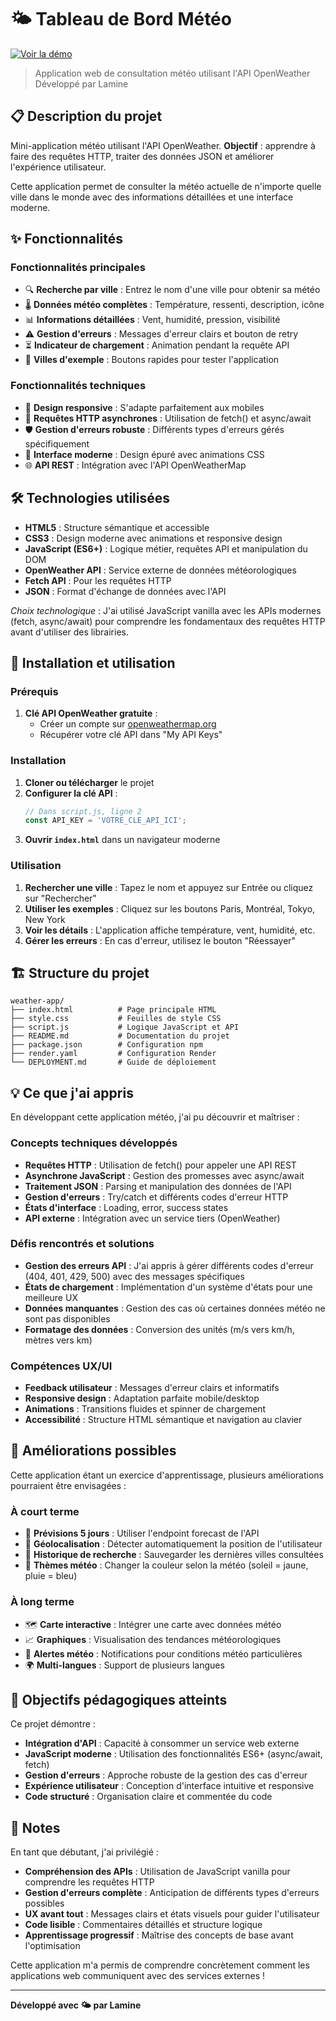 # 🌤️ Tableau de Bord Météo

[![Voir la démo](https://img.shields.io/badge/🌤️_Voir_la_démo-blue?style=for-the-badge)](https://weather-app-09ct.onrender.com)

> Application web de consultation météo utilisant l'API OpenWeather  
> Développé par Lamine

## 📋 Description du projet

Mini-application météo utilisant l'API OpenWeather. **Objectif** : apprendre à faire des requêtes HTTP, traiter des données JSON et améliorer l'expérience utilisateur.

Cette application permet de consulter la météo actuelle de n'importe quelle ville dans le monde avec des informations détaillées et une interface moderne.

## ✨ Fonctionnalités

### Fonctionnalités principales
- 🔍 **Recherche par ville** : Entrez le nom d'une ville pour obtenir sa météo
- 🌡️ **Données météo complètes** : Température, ressenti, description, icône
- 📊 **Informations détaillées** : Vent, humidité, pression, visibilité
- ⚠️ **Gestion d'erreurs** : Messages d'erreur clairs et bouton de retry
- ⏳ **Indicateur de chargement** : Animation pendant la requête API
- 🎯 **Villes d'exemple** : Boutons rapides pour tester l'application

### Fonctionnalités techniques
- 📱 **Design responsive** : S'adapte parfaitement aux mobiles
- 🔄 **Requêtes HTTP asynchrones** : Utilisation de fetch() et async/await
- 🛡️ **Gestion d'erreurs robuste** : Différents types d'erreurs gérés spécifiquement
- 🎨 **Interface moderne** : Design épuré avec animations CSS
- 🌐 **API REST** : Intégration avec l'API OpenWeatherMap

## 🛠️ Technologies utilisées

- **HTML5** : Structure sémantique et accessible
- **CSS3** : Design moderne avec animations et responsive design
- **JavaScript (ES6+)** : Logique métier, requêtes API et manipulation du DOM
- **OpenWeather API** : Service externe de données météorologiques
- **Fetch API** : Pour les requêtes HTTP
- **JSON** : Format d'échange de données avec l'API

*Choix technologique* : J'ai utilisé JavaScript vanilla avec les APIs modernes (fetch, async/await) pour comprendre les fondamentaux des requêtes HTTP avant d'utiliser des librairies.

## 🚀 Installation et utilisation

### Prérequis
1. **Clé API OpenWeather gratuite** :
   - Créer un compte sur [openweathermap.org](https://openweathermap.org/)
   - Récupérer votre clé API dans "My API Keys"

### Installation
1. **Cloner ou télécharger** le projet
2. **Configurer la clé API** :
   ```javascript
   // Dans script.js, ligne 2
   const API_KEY = 'VOTRE_CLE_API_ICI';
   ```
3. **Ouvrir `index.html`** dans un navigateur moderne

### Utilisation
1. **Rechercher une ville** : Tapez le nom et appuyez sur Entrée ou cliquez sur "Rechercher"
2. **Utiliser les exemples** : Cliquez sur les boutons Paris, Montréal, Tokyo, New York
3. **Voir les détails** : L'application affiche température, vent, humidité, etc.
4. **Gérer les erreurs** : En cas d'erreur, utilisez le bouton "Réessayer"

## 🏗️ Structure du projet

```
weather-app/
├── index.html          # Page principale HTML
├── style.css           # Feuilles de style CSS
├── script.js           # Logique JavaScript et API
├── README.md           # Documentation du projet
├── package.json        # Configuration npm
├── render.yaml         # Configuration Render
└── DEPLOYMENT.md       # Guide de déploiement
```

## 💡 Ce que j'ai appris

En développant cette application météo, j'ai pu découvrir et maîtriser :

### Concepts techniques développés
- **Requêtes HTTP** : Utilisation de fetch() pour appeler une API REST
- **Asynchrone JavaScript** : Gestion des promesses avec async/await
- **Traitement JSON** : Parsing et manipulation des données de l'API
- **Gestion d'erreurs** : Try/catch et différents codes d'erreur HTTP
- **États d'interface** : Loading, error, success states
- **API externe** : Intégration avec un service tiers (OpenWeather)

### Défis rencontrés et solutions
- **Gestion des erreurs API** : J'ai appris à gérer différents codes d'erreur (404, 401, 429, 500) avec des messages spécifiques
- **États de chargement** : Implémentation d'un système d'états pour une meilleure UX
- **Données manquantes** : Gestion des cas où certaines données météo ne sont pas disponibles
- **Formatage des données** : Conversion des unités (m/s vers km/h, mètres vers km)

### Compétences UX/UI
- **Feedback utilisateur** : Messages d'erreur clairs et informatifs
- **Responsive design** : Adaptation parfaite mobile/desktop
- **Animations** : Transitions fluides et spinner de chargement
- **Accessibilité** : Structure HTML sémantique et navigation au clavier

## 🔄 Améliorations possibles

Cette application étant un exercice d'apprentissage, plusieurs améliorations pourraient être envisagées :

### À court terme
- 📅 **Prévisions 5 jours** : Utiliser l'endpoint forecast de l'API
- 📍 **Géolocalisation** : Détecter automatiquement la position de l'utilisateur
- 💾 **Historique de recherche** : Sauvegarder les dernières villes consultées
- 🎨 **Thèmes météo** : Changer la couleur selon la météo (soleil = jaune, pluie = bleu)

### À long terme
- 🗺️ **Carte interactive** : Intégrer une carte avec données météo
- 📈 **Graphiques** : Visualisation des tendances météorologiques
- 🔔 **Alertes météo** : Notifications pour conditions météo particulières
- 🌍 **Multi-langues** : Support de plusieurs langues

## 🎯 Objectifs pédagogiques atteints

Ce projet démontre :

- **Intégration d'API** : Capacité à consommer un service web externe
- **JavaScript moderne** : Utilisation des fonctionnalités ES6+ (async/await, fetch)
- **Gestion d'erreurs** : Approche robuste de la gestion des cas d'erreur
- **Expérience utilisateur** : Conception d'interface intuitive et responsive
- **Code structuré** : Organisation claire et commentée du code

## 📝 Notes

En tant que débutant, j'ai privilégié :

- **Compréhension des APIs** : Utilisation de JavaScript vanilla pour comprendre les requêtes HTTP
- **Gestion d'erreurs complète** : Anticipation de différents types d'erreurs possibles
- **UX avant tout** : Messages clairs et états visuels pour guider l'utilisateur
- **Code lisible** : Commentaires détaillés et structure logique
- **Apprentissage progressif** : Maîtrise des concepts de base avant l'optimisation

Cette application m'a permis de comprendre concrètement comment les applications web communiquent avec des services externes !

---

**Développé avec 🌤️ par Lamine**
